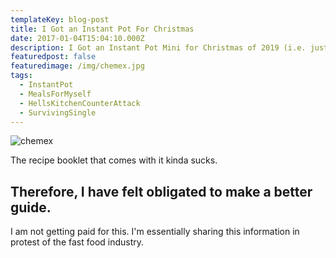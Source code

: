 ```yaml
---
templateKey: blog-post
title: I Got an Instant Pot For Christmas
date: 2017-01-04T15:04:10.000Z
description: I Got an Instant Pot Mini for Christmas of 2019 (i.e. just before Covid era)
featuredpost: false
featuredimage: /img/chemex.jpg
tags:
  - InstantPot
  - MealsForMyself
  - HellsKitchenCounterAttack
  - SurvivingSingle
---
```

![chemex](/img/chemex.jpg)

The recipe booklet that comes with it kinda sucks.

## Therefore, I have felt obligated to make a better guide.

I am not getting paid for this. I'm essentially sharing this information in protest of the fast food industry.